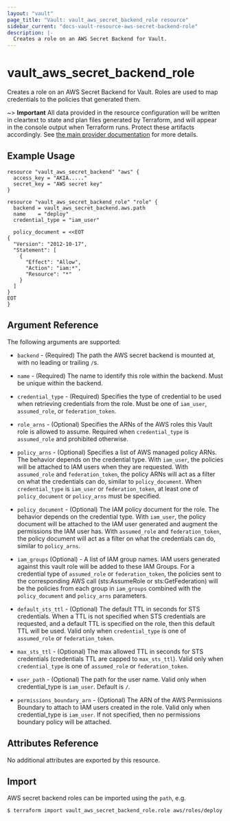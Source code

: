 ```yaml
---
layout: "vault"
page_title: "Vault: vault_aws_secret_backend_role resource"
sidebar_current: "docs-vault-resource-aws-secret-backend-role"
description: |-
  Creates a role on an AWS Secret Backend for Vault.
---
```


# vault\_aws\_secret\_backend\_role

Creates a role on an AWS Secret Backend for Vault. Roles are
used to map credentials to the policies that generated them.

~> **Important** All data provided in the resource configuration will be
written in cleartext to state and plan files generated by Terraform, and
will appear in the console output when Terraform runs. Protect these
artifacts accordingly. See
[the main provider documentation](../index.html)
for more details.

## Example Usage

```hcl
resource "vault_aws_secret_backend" "aws" {
  access_key = "AKIA....."
  secret_key = "AWS secret key"
}

resource "vault_aws_secret_backend_role" "role" {
  backend = vault_aws_secret_backend.aws.path
  name    = "deploy"
  credential_type = "iam_user"

  policy_document = <<EOT
{
  "Version": "2012-10-17",
  "Statement": [
    {
      "Effect": "Allow",
      "Action": "iam:*",
      "Resource": "*"
    }
  ]
}
EOT
}
```

## Argument Reference

The following arguments are supported:

* `backend` - (Required) The path the AWS secret backend is mounted at,
  with no leading or trailing `/`s.

* `name` - (Required) The name to identify this role within the backend.
  Must be unique within the backend.

* `credential_type` - (Required) Specifies the type of credential to be used when
  retrieving credentials from the role. Must be one of `iam_user`, `assumed_role`, or
  `federation_token`.

* `role_arns` - (Optional) Specifies the ARNs of the AWS roles this Vault role
  is allowed to assume. Required when `credential_type` is `assumed_role` and
  prohibited otherwise.

* `policy_arns` - (Optional) Specifies a list of AWS managed policy ARNs. The
  behavior depends on the credential type. With `iam_user`, the policies will be
  attached to IAM users when they are requested. With `assumed_role` and
  `federation_token`, the policy ARNs will act as a filter on what the credentials
  can do, similar to `policy_document`. When `credential_type` is `iam_user` or
  `federation_token`, at least one of `policy_document` or `policy_arns` must
  be specified.

* `policy_document` - (Optional) The IAM policy document for the role. The
  behavior depends on the credential type. With `iam_user`, the policy document
  will be attached to the IAM user generated and augment the permissions the IAM
  user has. With `assumed_role` and `federation_token`, the policy document will
  act as a filter on what the credentials can do, similar to `policy_arns`.

* `iam_groups` (Optional) - A list of IAM group names. IAM users generated
  against this vault role will be added to these IAM Groups. For a credential
  type of `assumed_role` or `federation_token`, the policies sent to the
  corresponding AWS call (sts:AssumeRole or sts:GetFederation) will be the
  policies from each group in `iam_groups` combined with the `policy_document`
  and `policy_arns` parameters.

* `default_sts_ttl` - (Optional) The default TTL in seconds for STS credentials.
  When a TTL is not specified when STS credentials are requested,
  and a default TTL is specified on the role,
  then this default TTL will be used. Valid only when `credential_type` is one of
  `assumed_role` or `federation_token`.

* `max_sts_ttl` - (Optional) The max allowed TTL in seconds for STS credentials
  (credentials TTL are capped to `max_sts_ttl`). Valid only when `credential_type` is
  one of `assumed_role` or `federation_token`.

* `user_path` - (Optional) The path for the user name. Valid only when 
credential_type is `iam_user`. Default is `/`.

* `permissions_boundary_arn` - (Optional) The ARN of the AWS Permissions 
Boundary to attach to IAM users created in the role. Valid only when 
credential_type is `iam_user`. If not specified, then no permissions boundary 
policy will be attached.

## Attributes Reference

No additional attributes are exported by this resource.

## Import

AWS secret backend roles can be imported using the `path`, e.g.

```
$ terraform import vault_aws_secret_backend_role.role aws/roles/deploy
```
